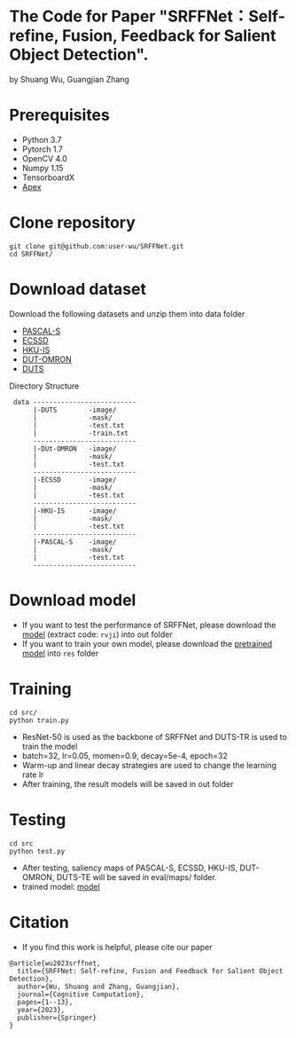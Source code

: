 # The Code for Paper "SRFFNet：Self-refine, Fusion, Feedback for Salient Object Detection".
by Shuang Wu, Guangjian Zhang
# Prerequisites
* Python 3.7
* Pytorch 1.7
* OpenCV 4.0
* Numpy 1.15
* TensorboardX
* [Apex](https://github.com/kezewang/apex)
# Clone repository
```
git clone git@github.com:user-wu/SRFFNet.git
cd SRFFNet/
```
# Download dataset 
Download the following datasets and unzip them into data folder
* [PASCAL-S](http://cbi.gatech.edu/salobj/)
* [ECSSD](http://www.cse.cuhk.edu.hk/leojia/projects/hsaliency/dataset.html)
* [HKU-IS](https://i.cs.hku.hk/~gbli/deep_saliency)
* [DUT-OMRON](http://saliencydetection.net/dut-omron/)
* [DUTS](http://saliencydetection.net/duts/)

Directory Structure
```
 data --------------------------
      |-DUTS        -image/
      |             -mask/
      |             -test.txt
      |             -train.txt
      --------------------------
      |-DUt-OMRON   -image/
      |             -mask/
      |             -test.txt
      --------------------------
      |-ECSSD       -image/
      |             -mask/
      |             -test.txt
      --------------------------
      |-HKU-IS      -image/
      |             -mask/
      |             -test.txt
      --------------------------
      |-PASCAL-S    -image/
      |             -mask/
      |             -test.txt
      --------------------------
```
# Download model
* If you want to test the performance of SRFFNet, please download the [model](https://pan.baidu.com/s/1Yd55r7QuLkfe8qwCDMLkQw?pwd=rvji)  (extract code: ```rvji```) into out folder
* If you want to train your own model, please download the [pretrained model](https://download.pytorch.org/models/resnet50-19c8e357.pth) into ```res``` folder
# Training
```    
cd src/
python train.py
```
* ResNet-50 is used as the backbone of SRFFNet and DUTS-TR is used to train the model
* batch=32, lr=0.05, momen=0.9, decay=5e-4, epoch=32
* Warm-up and linear decay strategies are used to change the learning rate lr
* After training, the result models will be saved in out folder
# Testing
```
cd src
python test.py
```
* After testing, saliency maps of PASCAL-S, ECSSD, HKU-IS, DUT-OMRON, DUTS-TE will be saved in eval/maps/ folder.
* trained model: [model](https://pan.baidu.com/s/1Yd55r7QuLkfe8qwCDMLkQw?pwd=rvji)

# Citation
* If you find this work is helpful, please cite our paper
```
@article{wu2023srffnet,
  title={SRFFNet: Self-refine, Fusion and Feedback for Salient Object Detection},
  author={Wu, Shuang and Zhang, Guangjian},
  journal={Cognitive Computation},
  pages={1--13},
  year={2023},
  publisher={Springer}
}
```
